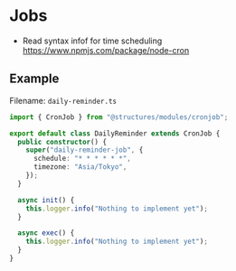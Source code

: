 # Jobs

- Read syntax infof for time scheduling https://www.npmjs.com/package/node-cron

## Example

Filename: `daily-reminder.ts`

```typescript
import { CronJob } from "@structures/modules/cronjob";

export default class DailyReminder extends CronJob {
  public constructor() {
    super("daily-reminder-job", {
      schedule: "* * * * * *",
      timezone: "Asia/Tokyo",
    });
  }

  async init() {
    this.logger.info("Nothing to implement yet");
  }

  async exec() {
    this.logger.info("Nothing to implement yet");
  }
}
```

##
